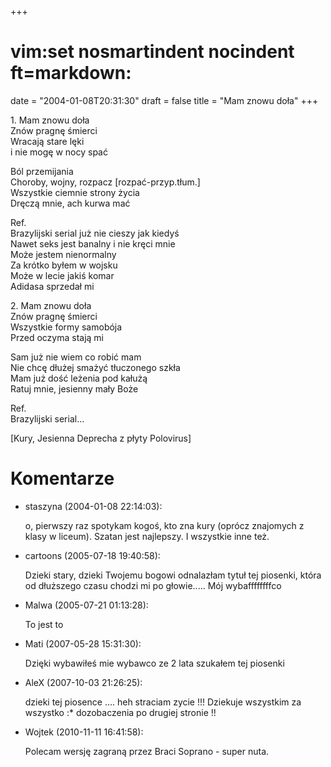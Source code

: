 +++
# vim:set nosmartindent nocindent ft=markdown:
date = "2004-01-08T20:31:30"
draft = false
title = "Mam znowu doła"
+++

1\. Mam znowu doła  
Znów pragnę śmierci  
Wracają stare lęki  
i nie mogę w nocy spać  
  
Ból przemijania  
Choroby, wojny, rozpacz [rozpać-przyp.tłum.]  
Wszystkie ciemnie strony życia  
Dręczą mnie, ach kurwa mać  
  
Ref.  
Brazylijski serial już nie cieszy jak kiedyś  
Nawet seks jest banalny i nie kręci mnie  
Może jestem nienormalny  
Za krótko byłem w wojsku  
Może w lecie jakiś komar  
Adidasa sprzedał mi  
  
2\. Mam znowu doła  
Znów pragnę śmierci  
Wszystkie formy samobója  
Przed oczyma stają mi  
  
Sam już nie wiem co robić mam  
Nie chcę dłużej smażyć tłuczonego szkła  
Mam już dość leżenia pod kałużą  
Ratuj mnie, jesienny mały Boże  
  
Ref.  
Brazylijski serial...  
  
[Kury, Jesienna Deprecha z płyty Polovirus]

# Komentarze

* staszyna (2004-01-08 22:14:03): <p>o, pierwszy raz spotykam kogoś, kto zna
  kury (oprócz znajomych z klasy w liceum).  Szatan jest najlepszy. I wszystkie
  inne też.</p>
* cartoons (2005-07-18 19:40:58): <p>Dzieki stary, dzieki Twojemu bogowi
  odnalazłam tytuł tej piosenki, która od dłuższego czasu chodzi mi po
  głowie..... Mój wybaffffffffco</p>
* Malwa (2005-07-21 01:13:28): <p>To jest to <br /></p>
* Mati (2007-05-28 15:31:30): <p>Dzięki wybawiłeś mie wybawco ze 2 lata szukałem
  tej piosenki</p>
* AleX (2007-10-03 21:26:25): <p>dzieki tej piosence &#8230;. heh straciam zycie
  !!! Dziekuje wszystkim za wszystko :* dozobaczenia po drugiej stronie !!</p>
* Wojtek (2010-11-11 16:41:58): <p>Polecam wersję zagraną przez Braci Soprano -
  super nuta.</p>
